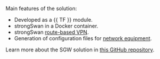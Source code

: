 Main features of the solution:

* Developed as a {{ TF }} module.
* strongSwan in a Docker container.
* strongSwan [route-based VPN](https://docs.strongswan.org/docs/5.9/features/routeBasedVpn.html).
* Generation of configuration files for [network equipment](https://github.com/yandex-cloud-examples/yc-site-to-site-vpn-with-ipsec-strongswan/tree/main/samples).

Learn more about the SGW solution in [this GitHub repository](https://github.com/yandex-cloud-examples/yc-site-to-site-vpn-with-ipsec-strongswan).